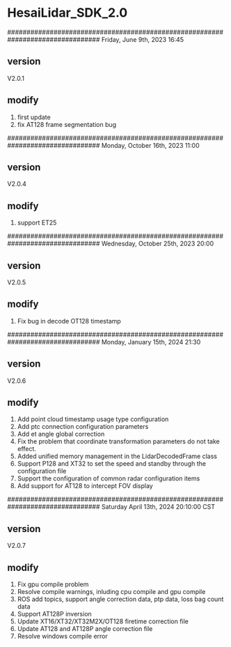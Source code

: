 # HesaiLidar_SDK_2.0

################################################################################
Friday, June 9th, 2023 16:45 
## version
V2.0.1

## modify
1. first update
2. fix AT128 frame segmentation bug

################################################################################
Monday, October 16th, 2023 11:00 
## version
V2.0.4

## modify
1. support ET25 

################################################################################
Wednesday, October 25th, 2023 20:00 
## version
V2.0.5

## modify
1. Fix bug in decode OT128 timestamp

################################################################################
Monday, January 15th, 2024 21:30
## version
V2.0.6

## modify
1. Add point cloud timestamp usage type configuration
2. Add ptc connection configuration parameters
3. Add et angle global correction
4. Fix the problem that coordinate transformation parameters do not take effect.
5. Added unified memory management in the LidarDecodedFrame class
6. Support P128 and XT32 to set the speed and standby through the configuration file
7. Support the configuration of common radar configuration items
8. Add support for AT128 to intercept FOV display


################################################################################
Saturday April 13th, 2024 20:10:00 CST
## version
V2.0.7

## modify
1. Fix gpu compile problem
2. Resolve compile warnings, inluding cpu compile and gpu compile
3. ROS add topics, support angle correction data, ptp data, loss bag count data
4. Support AT128P inversion
5. Update XT16/XT32/XT32M2X/OT128 firetime correction file
6. Update AT128 and AT128P angle correction file
7. Resolve windows compile error